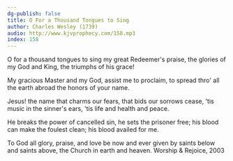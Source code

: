 ```yaml
---
dg-publish: false
title: O For a Thousand Tongues to Sing
author: Charles Wesley (1739)
audio: http://www.kjvprophecy.com/158.mp3
index: 158
---
```


O for a thousand tongues to sing
my great Redeemer's praise,
the glories of my God and King,
the triumphs of his grace!

My gracious Master and my God,
assist me to proclaim,
to spread thro' all the earth abroad
the honors of your name.

Jesus! the name that charms our fears,
that bids our sorrows cease,
'tis music in the sinner's ears,
'tis life and health and peace.

He breaks the power of cancelled sin,
he sets the prisoner free;
his blood can make the foulest clean;
his blood availed for me.

To God all glory, praise, and love
be now and ever given
by saints below and saints above,
the Church in earth and heaven.
Worship &amp; Rejoice, 2003